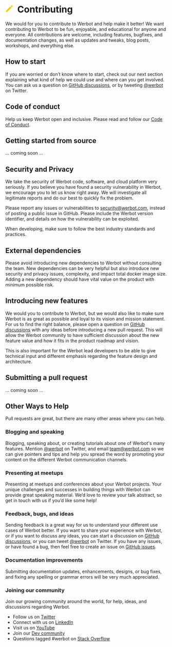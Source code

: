 # <img width="24" src="https://github.com/werbot/.github/raw/main/img/icons/pencil.svg">&nbsp;&nbsp;Contributing

We would for you to contribute to Werbot and help make it better! We want contributing to Werbot to be fun, enjoyable, and educational for anyone and everyone. All contributions are welcome, including features, bugfixes, and documentation changes, as well as updates and tweaks, blog posts, workshops, and everything else.

## How to start

If you are worried or don’t know where to start, check out our next section explaining what kind of help we could use and where can you get involved. You can ask us a question on [GitHub discussions](https://github.com/werbot/werbot/discussions), or by tweeting [@werbot](https://twitter.com/werbot_) on Twitter.

## Code of conduct

Help us keep Werbot open and inclusive. Please read and follow our [Code of Conduct](https://github.com/werbot/.github/blob/main/CODE_OF_CONDUCT.md).

## Getting started from source

... coming soon ...

## Security and Privacy

We take the security of Werbot code, software, and cloud platform very seriously. If you believe you have found a security vulnerability in Werbot, we encourage you to let us know right away. We will investigate all legitimate reports and do our best to quickly fix the problem.

Please report any issues or vulnerabilities to security@werbot.com, instead of posting a public issue in GitHub. Please include the Werbot version identifier, and details on how the vulnerability can be exploited.

When developing, make sure to follow the best industry standards and practices.

## External dependencies

Please avoid introducing new dependencies to Werbot without consulting the team. New dependencies can be very helpful but also introduce new security and privacy issues, complexity, and impact total docker image size. Adding a new dependency should have vital value on the product with minimum possible risk.

## Introducing new features

We would you to contribute to Werbot, but we would also like to make sure Werbot is as great as possible and loyal to its vision and mission statement. For us to find the right balance, please open a question on [GitHub discussions](https://github.com/werbot/werbot/discussions) with any ideas before introducing a new pull request. This will allow the Werbot community to have sufficient discussion about the new feature value and how it fits in the product roadmap and vision.

This is also important for the Werbot lead developers to be able to give technical input and different emphasis regarding the feature design and architecture.

## Submitting a pull request

... coming soon ...

## Other Ways to Help

Pull requests are great, but there are many other areas where you can help.

### Blogging and speaking

Blogging, speaking about, or creating tutorials about one of Werbot's many features. Mention [@werbot](https://twitter.com/werbot_) on Twitter, and email team@werbot.com so we can give pointers and tips and help you spread the word by promoting your content on the different Werbot communication channels.

### Presenting at meetups

Presenting at meetups and conferences about your Werbot projects. Your unique challenges and successes in building things with Werbot can provide great speaking material. We’d love to review your talk abstract, so get in touch with us if you’d like some help!

### Feedback, bugs, and ideas

Sending feedback is a great way for us to understand your different use cases of Werbot better. If you want to share your experience with Werbot, or if you want to discuss any ideas, you can start a discussion on [GitHub discussions](https://github.com/werbot/werbot/discussions), or you can tweet [@werbot](https://twitter.com/werbot_) on Twitter. If you have any issues, or have found a bug, then feel free to create an issue on [GitHub issues](https://github.com/werbot/werbot/issues).

### Documentation improvements

Submitting documentation updates, enhancements, designs, or bug fixes, and fixing any spelling or grammar errors will be very much appreciated.

### Joining our community

Join our growing community around the world, for help, ideas, and discussions regarding Werbot.

- Follow us on [Twitter](https://twitter.com/werbot_)
- Connect with us on [LinkedIn](https://www.linkedin.com/company/werbot)
- Visit us on [YouTube](https://www.youtube.com/channel/UCQk0_i0h-xB9s9sv4R7HX2g)
- Join our [Dev community](https://dev.to/werbot)
- Questions tagged #werbot on [Stack Overflow](https://stackoverflow.com/questions/tagged/werbot)
